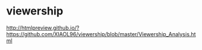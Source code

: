 # viewership


http://htmlpreview.github.io/?https://github.com/XIAOL96/viewership/blob/master/Viewership_Analysis.html
